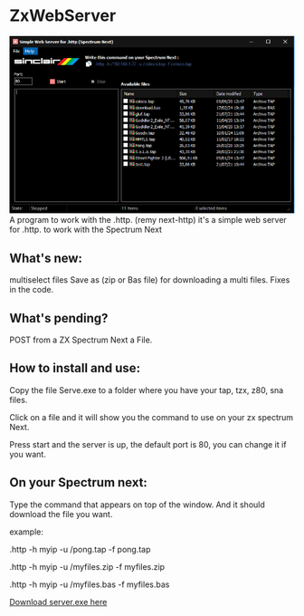 # ZxWebServer

![screen short](img/Captura.PNG)
A program to work with the .http. (remy next-http)
it's a simple web server for .http. to work with the Spectrum Next

What's new:
--------------
multiselect files
Save as (zip or Bas file) for downloading a multi files.
Fixes in the code.

What's pending?
----------------
POST from a ZX Spectrum Next a File.

How to install and use:
--------------
Copy the file Serve.exe to a folder where you have your tap, tzx, z80, sna files. 

Click on a file and it will show you the command to use on your zx spectrum Next.

Press start and the server is up, the default port is 80, you can change it if you want.

On your Spectrum next:
----------------------
Type the command that appears on top of the window. And it should download the file you want.

example: 

.http -h myip -u /pong.tap -f pong.tap

.http -h myip -u /myfiles.zip -f myfiles.zip

.http -h myip -u /myfiles.bas -f myfiles.bas

[Download server.exe here](Win32/Release/Server.exe)
